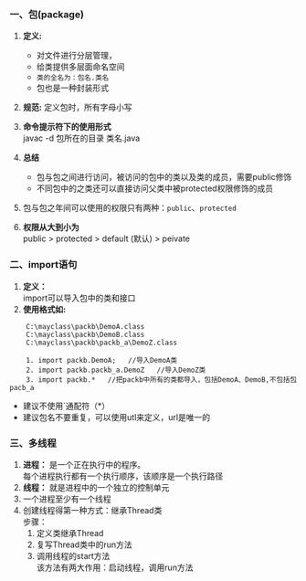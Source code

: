 ### 一、包(package)
1. **定义:** </br>    
    - 对文件进行分层管理，</br>
    - 给类提供多层面命名空间</br>
    - `类的全名为：包名.类名`
    - 包也是一种封装形式</br>

2. **规范:** 定义包时，所有字母小写
3. **命令提示符下的使用形式**</br>
    javac -d 包所在的目录 类名.java
4. **总结**
    - 包与包之间进行访问，被访问的包中的类以及类的成员，需要public修饰
    - 不同包中的之类还可以直接访问父类中被protected权限修饰的成员
5. 包与包之年间可以使用的权限只有两种：`public`、`protected`
6. **权限从大到小为**</br>
    public  >  protected  >  default (默认) > peivate
### 二、import语句
1. **定义：**</br>
import可以导入包中的类和接口</br>
2. **使用格式如:**
```
    C:\mayclass\packb\DemoA.class
    C:\mayclass\packb\DemoB.class
    C:\mayclass\packb\packb_a\DemoZ.class
    
    1. import packb.DemoA;   //导入DemoA类
    2. import packb.packb_a.DemoZ   //导入DemoZ类
    3. import packb.*   //把packb中所有的类都导入，包括DemoA、DemoB,不包括包pacb_a
```
- 建议不使用`通配符（*）
- 建议包名不要重复，可以使用utl来定义，url是唯一的
### 三、多线程
1. **进程：** 是一个正在执行中的程序。</br>
  每个进程执行都有一个执行顺序，该顺序是一个执行路径
2. **线程：** 就是进程中的一个独立的控制单元
3. 一个进程至少有一个线程
4. 创建线程得第一种方式：继承Thread类</br>
    步骤：
    1. 定义类继承Thread
    2. 复写Thread类中的run方法
    3. 调用线程的start方法</br>该方法有两大作用：启动线程，调用run方法
        